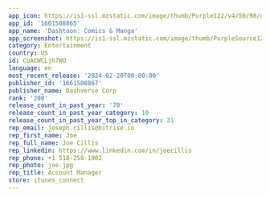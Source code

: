 ```yaml
---
app_icon: https://is1-ssl.mzstatic.com/image/thumb/Purple122/v4/50/98/c6/5098c6a8-bb93-d2d4-7c40-cf966776d90a/AppIcon-stable-0-0-1x_U007emarketing-0-10-0-0-85-220.png/1024x1024bb.png
app_id: '1661508865'
app_name: 'Dashtoon: Comics & Manga'
app_screenshot: https://is1-ssl.mzstatic.com/image/thumb/PurpleSource126/v4/35/a1/aa/35a1aa70-c4f5-f636-91b7-cc4b2e8b35b4/6fe9f265-ec12-4e1b-9927-11e33d0b38ef_0.jpg/1284x2778bb.png
category: Entertainment
country: US
id: CuACWCLjh7WO
language: en
most_recent_release: '2024-02-20T00:00:00'
publisher_id: '1661508867'
publisher_name: Dashverse Corp
rank: '200'
release_count_in_past_year: '70'
release_count_in_past_year_category: 10
release_count_in_past_year_top_in_category: 31
rep_email: joseph.cillis@bitrise.io
rep_first_name: Joe
rep_full_name: Joe Cillis
rep_linkedin: https://www.linkedin.com/in/joecillis
rep_phone: +1 518-258-1902
rep_photo: joe.jpg
rep_title: Account Manager
store: itunes_connect
---
```


